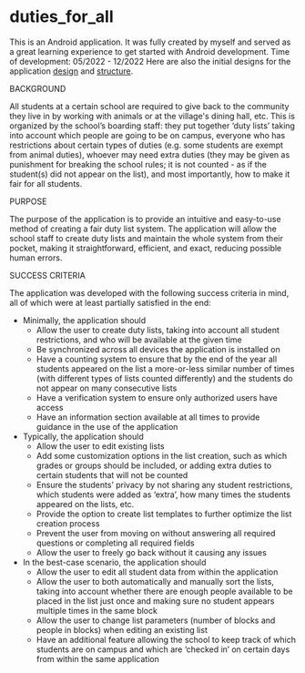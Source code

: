 # duties_for_all
This is an Android application. It was fully created by myself and served as a great learning experience to get started with Android development. Time of development: 05/2022 - 12/2022
Here are also the initial designs for the application [design](https://www.canva.com/design/DAFByHWZo1Q/QLe0CBg7m5wS_lpNFmZ2zA/edit?utm_content=DAFByHWZo1Q&utm_campaign=designshare&utm_medium=link2&utm_source=sharebutton) and [structure](https://www.canva.com/design/DAFH0ktUifg/LAzQbuxsAIYnWEwEWcGCbg/edit?utm_content=DAFH0ktUifg&utm_campaign=designshare&utm_medium=link2&utm_source=sharebutton).

BACKGROUND

All students at a certain school are required to give back to the community they live in by working with animals or at the village's dining hall, etc. This is organized by the school’s boarding staff: they put together ‘duty lists’ taking into account which people are going to be on campus, everyone who has restrictions about certain types of duties (e.g. some students are exempt from animal duties), whoever may need extra duties (they may be given as punishment for breaking the school rules; it is not counted - as if the student(s) did not appear on the list), and most importantly, how to make it fair for all students.

PURPOSE

The purpose of the application is to provide an intuitive and easy-to-use method of creating a fair duty list system. The application will allow the school staff to create duty lists and maintain the whole system from their pocket, making it straightforward, efficient, and exact, reducing possible human errors.

SUCCESS CRITERIA

The application was developed with the following success criteria in mind, all of which were at least partially satisfied in the end:
- Minimally, the application should
    - Allow the user to create duty lists, taking into account all student restrictions, and who will be available at the given time
    - Be synchronized across all devices the application is installed on
    - Have a counting system to ensure that by the end of the year all students appeared on the list a more-or-less similar number of times (with different types of lists counted differently) and the students do not appear on many consecutive lists
    - Have a verification system to ensure only authorized users have access
    - Have an information section available at all times to provide guidance in the use of the application
- Typically, the application should
    - Allow the user to edit existing lists
    - Add some customization options in the list creation, such as which grades or groups should be included, or adding extra duties to certain students that will not be counted
    - Ensure the students’ privacy by not sharing any student restrictions, which students were added as ‘extra’, how many times the students appeared on the lists, etc.
    - Provide the option to create list templates to further optimize the list creation process
    - Prevent the user from moving on without answering all required questions or completing all required fields
    - Allow the user to freely go back without it causing any issues
- In the best-case scenario, the application should
    - Allow the user to edit all student data from within the application
    - Allow the user to both automatically and manually sort the lists, taking into account whether there are enough people available to be placed in the list just once and making sure no student appears multiple times in the same block
    - Allow the user to change list parameters (number of blocks and people in blocks) when editing an existing list
    - Have an additional feature allowing the school to keep track of which students are on campus and which are ‘checked in’ on certain days from within the same application
